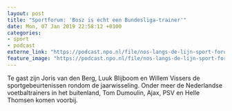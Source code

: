 ```yaml
---
layout: post
title: "Sportforum: 'Bosz is echt een Bundesliga-trainer'"
date: Mon, 07 Jan 2019 22:58:12 +0100
categories: 
- sport 
- podcast 
externe_link: "https://podcast.npo.nl/file/nos-langs-de-lijn-sport-forum/3548/nporadio1_nos-langs-de-lijn-sport-forum_20190107_nos-sportforum-bosz-is-echt-een-bundesliga-trainer_F84VXP.mp3"
feature_image: "https://podcast.npo.nl/file/nos-langs-de-lijn-sport-forum/3548/nporadio1_nos-langs-de-lijn-sport-forum_20190107_nos-sportforum-bosz-is-echt-een-bundesliga-trainer_F84VXP.mp3"
---
```


Te gast zijn Joris van den Berg, Luuk Blijboom en Willem Vissers de sportgebeurtenissen rondom de jaarwisseling. Onder meer de Nederlandse voetbaltrainers in het buitenland, Tom Dumoulin, Ajax, PSV en Helle Thomsen komen voorbij.
